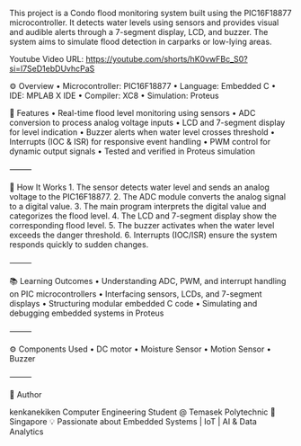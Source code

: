 This project is a Condo flood monitoring system built using the PIC16F18877 microcontroller.
It detects water levels using sensors and provides visual and audible alerts through a 7-segment display, LCD, and buzzer.
The system aims to simulate flood detection in carparks or low-lying areas.

Youtube Video URL: https://youtube.com/shorts/hK0vwFBc_S0?si=l7SeD1ebDUvhcPaS



⚙️ Overview
	•	Microcontroller: PIC16F18877
	•	Language: Embedded C
	•	IDE: MPLAB X IDE
	•	Compiler: XC8
	•	Simulation: Proteus

🧠 Features
	•	Real-time flood level monitoring using sensors
	•	ADC conversion to process analog voltage inputs
	•	LCD and 7-segment display for level indication
	•	Buzzer alerts when water level crosses threshold
	•	Interrupts (IOC & ISR) for responsive event handling
	•	PWM control for dynamic output signals
	•	Tested and verified in Proteus simulation

⸻

🧪 How It Works
	1.	The sensor detects water level and sends an analog voltage to the PIC16F18877.
	2.	The ADC module converts the analog signal to a digital value.
	3.	The main program interprets the digital value and categorizes the flood level.
	4.	The LCD and 7-segment display show the corresponding flood level.
	5.	The buzzer activates when the water level exceeds the danger threshold.
	6.	Interrupts (IOC/ISR) ensure the system responds quickly to sudden changes.

⸻

📚 Learning Outcomes
	•	Understanding ADC, PWM, and interrupt handling on PIC microcontrollers
	•	Interfacing sensors, LCDs, and 7-segment displays
	•	Structuring modular embedded C code
	•	Simulating and debugging embedded systems in Proteus

⸻

⚙️ Components Used
	•	DC motor
	•	Moisture Sensor
	•	Motion Sensor
	•	Buzzer
	
⸻

🧾 Author

kenkanekiken
Computer Engineering Student @ Temasek Polytechnic
📍 Singapore
💡 Passionate about Embedded Systems | IoT | AI & Data Analytics

